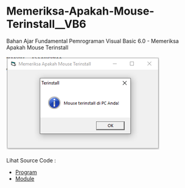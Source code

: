 # Memeriksa-Apakah-Mouse-Terinstall__VB6
Bahan Ajar Fundamental Pemrograman Visual Basic 6.0 - Memeriksa Apakah Mouse Terinstall<br><br>
<img src="https://github.com/RizkyKhapidsyah/Memeriksa-Apakah-Mouse-Terinstall__VB6/blob/master/result/001.PNG"><br><br>
Lihat Source Code : <br>
- <a href="https://github.com/RizkyKhapidsyah/Memeriksa-Apakah-Mouse-Terinstall__VB6/blob/master/Form1.frm">Program</a><br>
- <a href="https://github.com/RizkyKhapidsyah/Memeriksa-Apakah-Mouse-Terinstall__VB6/blob/master/Module1.bas">Module</a>

